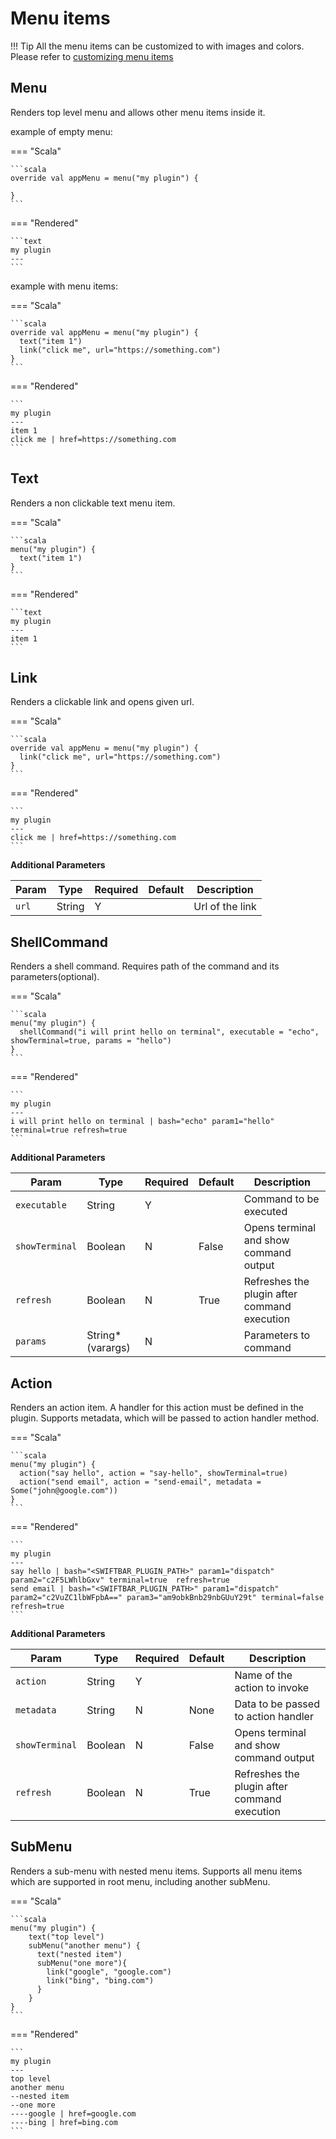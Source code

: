 # Menu items

!!! Tip
    All the menu items can be customized to with images and colors. Please refer to [customizing menu items](/customizing)

## Menu

Renders top level menu and allows other menu items inside it.

example of empty menu:

=== "Scala"

    ```scala
    override val appMenu = menu("my plugin") {

    }
    ```
    
=== "Rendered"
    
    ```text
    my plugin
    ---
    ```

example with menu items:

=== "Scala"

    ```scala
    override val appMenu = menu("my plugin") {
      text("item 1")
      link("click me", url="https://something.com")
    }
    ```

=== "Rendered"

    ```
    my plugin
    ---
    item 1
    click me | href=https://something.com
    ```

## Text

Renders a non clickable text menu item.

=== "Scala"

    ```scala
    menu("my plugin") {
      text("item 1")
    }
    ```

=== "Rendered"

    ```text
    my plugin
    ---
    item 1
    ```

## Link

Renders a clickable link and opens given url.

=== "Scala"

    ```scala
    override val appMenu = menu("my plugin") {
      link("click me", url="https://something.com")
    }
    ```

=== "Rendered"

    ```
    my plugin
    ---
    click me | href=https://something.com
    ```

**Additional Parameters**

| Param | Type   | Required | Default | Description     |
|-------|--------|----------|---------|-----------------|
| `url` | String | Y        |         | Url of the link |

## ShellCommand

Renders a shell command. Requires path of the command and its parameters(optional).

=== "Scala"

    ```scala
    menu("my plugin") {
      shellCommand("i will print hello on terminal", executable = "echo", showTerminal=true, params = "hello")
    }
    ```

=== "Rendered"

    ```
    my plugin
    ---
    i will print hello on terminal | bash="echo" param1="hello" terminal=true refresh=true
    ```

**Additional Parameters**

| Param          | Type              | Required | Default | Description                                  |
|----------------|-------------------|----------|---------|----------------------------------------------|
| `executable`   | String            | Y        |         | Command to be executed                       |
| `showTerminal` | Boolean           | N        | False   | Opens terminal and show command output       |
| `refresh`      | Boolean           | N        | True    | Refreshes the plugin after command execution |
| `params`       | String* (varargs) | N        |         | Parameters to command                        |


## Action

Renders an action item. A handler for this action must be defined in the plugin.
Supports metadata, which will be passed to action handler method.

=== "Scala"

    ```scala
    menu("my plugin") {
      action("say hello", action = "say-hello", showTerminal=true)
      action("send email", action = "send-email", metadata = Some("john@google.com"))
    }
    ```

=== "Rendered"

    ```
    my plugin
    ---
    say hello | bash="<SWIFTBAR_PLUGIN_PATH>" param1="dispatch" param2="c2F5LWhlbGxv" terminal=true  refresh=true
    send email | bash="<SWIFTBAR_PLUGIN_PATH>" param1="dispatch" param2="c2VuZC1lbWFpbA==" param3="am9obkBnb29nbGUuY29t" terminal=false refresh=true
    ```

**Additional Parameters**

| Param          | Type    | Required | Default | Description                                  |
|----------------|---------|----------|---------|----------------------------------------------|
| `action`       | String  | Y        |         | Name of the action to invoke                 |
| `metadata`     | String  | N        | None    | Data to be passed to action handler          |
| `showTerminal` | Boolean | N        | False   | Opens terminal and show command output       |
| `refresh`      | Boolean | N        | True    | Refreshes the plugin after command execution |


## SubMenu

Renders a sub-menu with nested menu items. Supports all menu items which are supported in root menu, including another subMenu.

=== "Scala"

    ```scala
    menu("my plugin") {
        text("top level")
        subMenu("another menu") {
          text("nested item")
          subMenu("one more"){
            link("google", "google.com")
            link("bing", "bing.com")
          }
        }
    }
    ```

=== "Rendered"

    ```
    my plugin
    ---
    top level
    another menu
    --nested item
    --one more
    ----google | href=google.com
    ----bing | href=bing.com
    ```